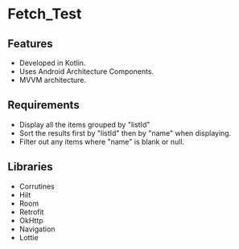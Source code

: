 # Fetch_Test


## Features

- Developed in Kotlin.
- Uses Android Architecture Components.
- MVVM architecture.

## Requirements

- Display all the items grouped by "listId"
- Sort the results first by "listId" then by "name" when displaying.
- Filter out any items where "name" is blank or null.

## Libraries

- Corrutines
- Hilt
- Room
- Retrofit
- OkHttp
- Navigation
- Lottie
